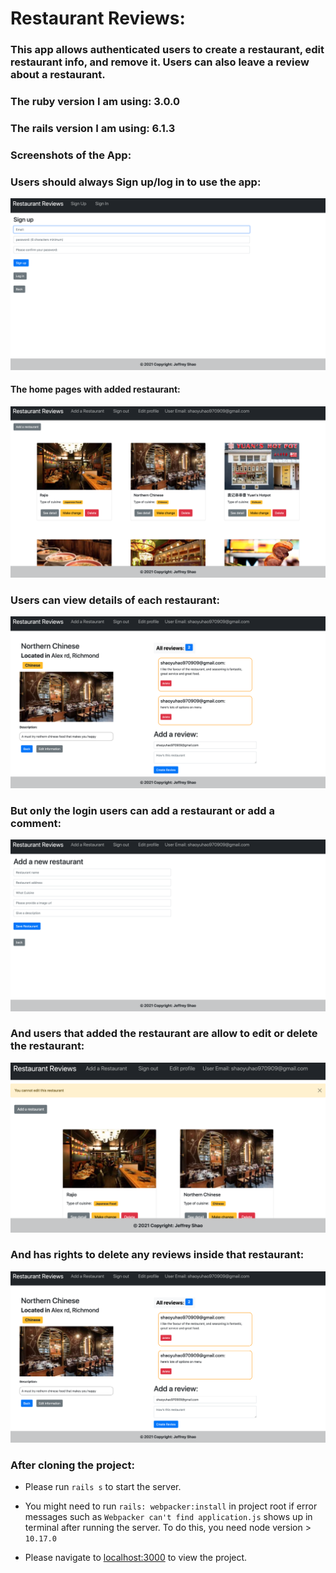 # Restaurant Reviews:

### This app allows authenticated users to create a restaurant, edit restaurant info, and remove it. Users can also leave a review about a restaurant.

### The ruby version I am using: 3.0.0

### The rails version I am using: 6.1.3

### Screenshots of the App:

### Users should always Sign up/log in to use the app:

![](https://github.com/97-Jeffrey/restaurant-review/blob/master/doc/Screen%20Shot%202021-03-07%20at%208.50.42%20PM.png?raw=true)

#### The home pages with added restaurant:

![](https://github.com/97-Jeffrey/restaurant-review/blob/master/doc/Screen%20Shot%202021-03-07%20at%208.49.31%20PM.png?raw=true)

### Users can view details of each restaurant:

![](https://github.com/97-Jeffrey/restaurant-review/blob/master/doc/Screen%20Shot%202021-03-07%20at%208.50.09%20PM.png?raw=true)

### But only the login users can add a restaurant or add a comment:

![](https://github.com/97-Jeffrey/restaurant-review/blob/master/doc/Screen%20Shot%202021-03-07%20at%208.51.20%20PM.png?raw=true)

### And users that added the restaurant are allow to edit or delete the restaurant:

![](https://github.com/97-Jeffrey/restaurant-review/blob/master/doc/Screen%20Shot%202021-03-07%20at%208.58.51%20PM.png?raw=true)

### And has rights to delete any reviews inside that restaurant:

![](https://github.com/97-Jeffrey/restaurant-review/blob/master/doc/Screen%20Shot%202021-03-07%20at%209.02.42%20PM.png?raw=true)

### After cloning the project:

- Please run `rails s` to start the server.

- You might need to run `rails: webpacker:install` in project root if error messages such as `Webpacker can't find application.js` shows up in terminal after running the server. To do this, you need node version > `10.17.0`

- Please navigate to [localhost:3000](http://localhost:3000/) to view the project.
